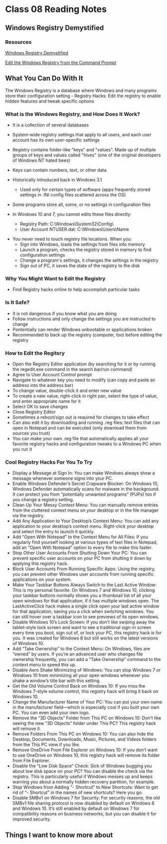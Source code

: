 # Class 08 Reading Notes

## Windows Registry Demystified

### Resources

[Windows Registry Demystified](https://www.howtogeek.com/370022/windows-registry-demystified-what-you-can-do-with-it/)

[Edit the Windows Registry from the Command Prompt](https://www.howtogeek.com/677453/how-to-edit-the-windows-registry-from-the-command-prompt/)

## What You Can Do With It

The Windows Registry is a database where Windows and many programs store their configuration setting
    - Registry Hacks: Edit the registry to enable hidden features and tweak specific options

### What is the Windows Registry, and How Does It Work?

- It is a collection of several databases
- System-wide registry settings that apply to all users, and each user account has its own user-specific settings
- Registry contains folder-like "keys" and "values". Made up of multiple groups of keys and values called "hives" (one of the original developers of Windows NT hated bees)
- Keys can contain numbers, text, or other data
- Historically introduced back in Windows 3.1
  - Used only for certain types of software (apps frequently stored settings in .INI config files scattered across the OS)
- Some programs store all, some, or no settings in configuration files

- In Windows 10 and 7, you cannot edits these files directly:
  - Registry Path: C:\Windows\System32\Config\
  - User Account NTUSER.dat: C:\Windows\Users\Name
>
- You never need to touch registry file locations. When you:
  - Sign into Windows, loads the settings from files into memory
  - Launch a program, checks the registry stored in memory to find configuration settings
  - Change a program's settings, it changes the settings in the registry
  - Sign out of PC, it saves the state of the registry to the disk

### Why You Might Want to Edit the Registry

- Find Registry hacks online to help accomplish particular tasks

### Is It Safe?

- It is not dangerous if you know what you are doing
- Follow instructions and only change the settings you are instructed to change
- Pontentially can render Windows unbootable or applications broken
- Recommended to back up the registry (computer, too) before editing the registry

### How to Edit the Regitsry

- Open the Registry Editor application (by searching for it or by running the regedit.exe command in the search bar/run command)
- Agree to User Account Control prompt
- Navigate to whatever key you need to modify (can copy and paste an address into the address bar)
- To change value, double-click it and enter new value
- To create a new value, right-click in right pan, select the type of value, and enter appropriate name for it
- Select OK to save changes
- Close Registry Editor
- Sometimes a reboot/sign out is required for changes to take effect
- Can also edit it by downloading and running .reg files: text files that can open in Notepad and can be executed (only download them from sources you trust)
- You can make your own .reg file that automatically applies all your favorite registry hacks and configuration tweaks to a Windows PC when you run it

### Cool Registry Hacks For You To Try

- Display a Message at Sign In: You can make Windows always show a message whenever someone signs into your PC.
- Enable Windows Defender’s Secret Crapware Blocker: On Windows 10, Windows Defender automatically scans for malware in the background. It can protect you from “potentially unwanted programs” (PUPs) too if you change a registry setting.
- Clean Up Your Messy Context Menu: You can manually remove entries from the cluttered context menu on your desktop or in the file manager via the registry.
- Add Any Application to Your Desktop’s Context Menu: You can add any application to your desktop’s context menu. Right-click your desktop and select the entry to launch it quickly.
- Add “Open With Notepad” to the Context Menu for All Files: If you regularly find yourself looking at various types of text files in Notepad, add an “Open With Notepad” option to every file to make this faster.
- Stop Other User Accounts From Shutting Down Your PC: You can prevent specific user accounts on your PC from shutting it down by applying this registry hack.
- Block User Accounts From Running Specific Apps: Using the registry, you can prevent other Windows user accounts from running specific applications on your system.
- Make Your Taskbar Buttons Always Switch to the Last Active Window: This is my personal favorite. On Windows 7 and Windows 10, clicking your taskbar buttons normally shows you a thumbnail list of all your open windows for that application, if it has multiple windows open. The LastActiveClick hack makes a single click open your last active window for that application, saving you a click when switching windows. You can still hover over a taskbar icon to see previews of its open windows.
- Disable Windows 10’s Lock Screen: If you don’t like swiping away the tablet-style lock screen and want to see a traditional sign-in screen every time you boot, sign out of, or lock your PC, this registry hack is for you. It was created for Windows 8 but still works on the latest versions of Windows 10.
- Add “Take Ownership” to the Context Menu: On Windows, files are “owned” by users. If you’re an advanced user who changes file ownership frequently, you can add a “Take Ownership” command to the context menu to speed this up.
- Disable Aero Shake Minimizing of Windows: You can stop Windows 7 or Windows 10 from minimizing all your open windows whenever you shake a window’s title bar with this setting.
- Get the Old Volume Control Back on Windows 10: If you miss the Windows 7-style volume control, this registry hack will bring it back on Windows 10.
- Change the Manufacturer Name of Your PC: You can put your own name in the manufacturer field—which is especially cool if you built your own PC. You can even add your own logo.
- Remove the “3D Objects” Folder from This PC on Windows 10: Don’t like seeing the new “3D Objects” folder under This PC? This registry hack will remove it.
- Remove Folders From This PC on Windows 10: You can also hide the Desktop, Documents, Downloads, Music, Pictures, and Videos folders from the This PC view if you like.
- Remove OneDrive From File Explorer on Windows 10: If you don’t want to use OneDrive on Windows 10, this registry hack will remove its folder from File Explorer.
- Disable the “Low Disk Space” Check: Sick of Windows bugging you about low disk space on your PC? You can disable the check via the registry. This is particularly useful if Windows messes up and keeps warning you about a normally hidden recovery partition, for example.
- Stop Windows from Adding “- Shortcut” to New Shortcuts: Want to get rid of “- Shortcut” in the names of new shortcuts? Here you go.
- Disable SMBv1 on Windows 7 for Security: For security reasons, the old SMBv1 file sharing protocol is now disabled by default on Windows 8 and Windows 10. It’s still enabled by default on Windows 7 for compatibility reasons on business networks, but you can disable it for improved security.
  
## Things I want to know more about
